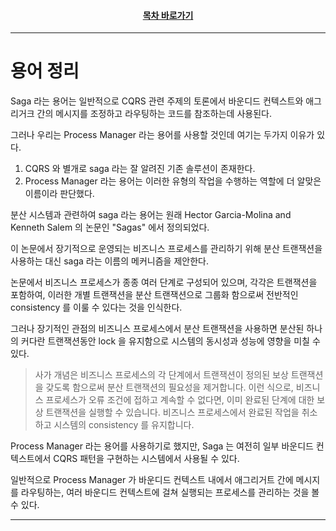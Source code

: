 <div align="center">

#### [목차 바로가기](https://github.com/dhslrl321/cqrs-journey-korean-ver/blob/master/Table%20of%20Contents.mdwn)

</div>

---

# 용어 정리

Saga 라는 용어는 일반적으로 CQRS 관련 주제의 토론에서 바운디드 컨텍스트와 애그리거크 간의 메시지를 조정하고 라우팅하는 코드를 참조하는데 사용된다.

그러나 우리는 Process Manager 라는 용어를 사용할 것인데 여기는 두가지 이유가 있다.

1. CQRS 와 별개로 saga 라는 잘 알려진 기존 솔루션이 존재한다.
2. Process Manager 라는 용어는 이러한 유형의 작업을 수행하는 역할에 더 알맞은 이름이라 판단했다.

분산 시스템과 관련하여 saga 라는 용어는 원래 Hector Garcia-Molina and Kenneth Salem 의 논문인 "Sagas" 에서 정의되었다.

이 논문에서 장기적으로 운영되는 비즈니스 프로세스를 관리하기 위해 분산 트랜잭션을 사용하는 대신 saga 라는 이름의 메커니즘을 제안한다.

논문에서 비즈니스 프로세스가 종종 여러 단계로 구성되어 있으며, 각각은 트랜잭션을 포함하여, 이러한 개별 트랜잭션을 분산 트랜잭션으로 그룹화 함으로써 전반적인 consistency 를 이룰 수 있다는 것을 인식한다.

그러나 장기적인 관점의 비즈니스 프로세스에서 분산 트랜잭션을 사용하면 분산된 하나의 커다란 트랜잭션동안 lock 을 유지함으로 시스템의 동시성과 성능에 영향을 미칠 수 있다.

> 사가 개념은 비즈니스 프로세스의 각 단계에서 트랜잭션이 정의된 보상 트랜잭션을 갖도록 함으로써 분산 트랜잭션의 필요성을 제거합니다. 이런 식으로, 비즈니스 프로세스가 오류 조건에 접하고 계속할 수 없다면, 이미 완료된 단계에 대한 보상 트랜잭션을 실행할 수 있습니다. 비즈니스 프로세스에서 완료된 작업을 취소하고 시스템의 consistency 를 유지합니다.

Process Manager 라는 용어를 사용하기로 했지만, Saga 는 여전히 일부 바운디드 컨텍스트에서 CQRS 패턴을 구현하는 시스템에서 사용될 수 있다.

일반적으로 Process Manager 가 바운디드 컨텍스트 내에서 애그리거트 간에 메시지를 라우팅하는, 여러 바운디드 컨텍스트에 걸쳐 실행되는 프로세스를 관리하는 것을 볼 수 있다.

---
